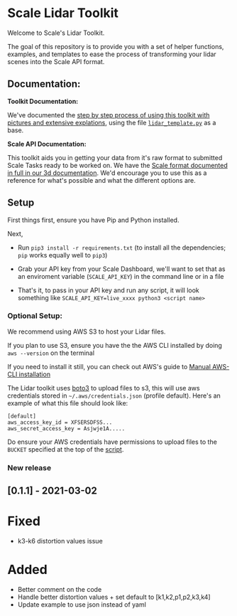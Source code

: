# Scale Lidar Toolkit

Welcome to Scale's Lidar Toolkit.

The goal of this repository is to provide you with a set of helper functions, examples, and templates to ease the process of transforming your lidar scenes into the Scale API format.

## Documentation:

**Toolkit Documentation:**

We've documented the [step by step process of using this toolkit with pictures and extensive explations](https://fieldengineering.gitbook.io/lidar-conversion/load-raw-lidar-data/intro), using the file [`lidar_template.py`](https://github.com/scaleapi/scale-lidar-toolkit/blob/master/scale_format/scale-example.py) as a base.

**Scale API Documentation:**

This toolkit aids you in getting your data from it's raw format to submitted Scale Tasks ready to be worked on. We have the [Scale format documented in full in our 3d documentation](https://private-docs.scale.com/#sensor-fusion-lidar-annotation). We'd encourage you to use this as a reference for what's possible and what the different options are.

## Setup

First things first, ensure you have Pip and Python installed.

Next,

- Run `pip3 install -r requirements.txt` (to install all the dependencies; `pip` works equally well to `pip3`)

- Grab your API key from your Scale Dashboard, we'll want to set that as an enviroment variable (`SCALE_API_KEY`) in the command line or in a file

- That's it, to pass in your API key and run any script, it will look something like `SCALE_API_KEY=live_xxxx python3 <script name>`


### Optional Setup:

We recommend using AWS S3 to host your Lidar files.

If you plan to use S3, ensure you have the the AWS CLI installed by doing `aws --version` on the terminal

If you need to install it still, you can check out AWS's guide to [Manual AWS-CLI installation](https://docs.aws.amazon.com/cli/latest/userguide/install-cliv2.html)

The Lidar toolkit uses [boto3](https://boto3.amazonaws.com/) to upload files to s3, this will use aws credentials stored in `~/.aws/credentials.json` (profile default). Here's an example of what this file should look like:
```
[default]
aws_access_key_id = XFSERSDFSS...
aws_secret_access_key = Asjwje1A.....
```
Do ensure your AWS credentials have permissions to upload files to the `BUCKET` specified at the top of the [script](https://github.com/scaleapi/scale-lidar-toolkit/blob/master/lidar_template.py#L18).

### New release

## [0.1.1] - 2021-03-02

# Fixed

- k3-k6 distortion values issue

# Added

- Better comment on the code
- Handle better distortion values + set default to [k1,k2,p1,p2,k3,k4]
- Update example to use json instead of yaml
